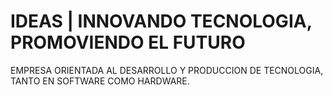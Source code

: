 # IDEAS | INNOVANDO TECNOLOGIA, PROMOVIENDO EL FUTURO

EMPRESA ORIENTADA AL DESARROLLO Y PRODUCCION DE TECNOLOGIA, TANTO EN SOFTWARE COMO HARDWARE.
